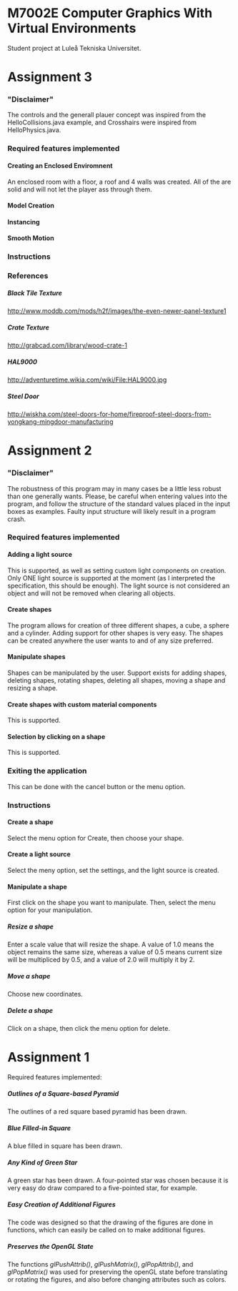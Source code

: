 M7002E Computer Graphics With Virtual Environments
=================================================
Student project at Luleå Tekniska Universitet.

Assignment 3
=======================
### "Disclaimer"
The controls and the generall plauer concept was inspired from the HelloCollisions.java example, and Crosshairs were inspired from HelloPhysics.java.

### Required features implemented

#### Creating an Enclosed Enviromnent
An enclosed room with a floor, a roof and 4 walls was created. All of the are solid and will not let the player ass through them.

#### Model Creation


#### Instancing

#### Smooth Motion

### Instructions


### References
##### Black Tile Texture 
http://www.moddb.com/mods/h2f/images/the-even-newer-panel-texture1
##### Crate Texture
http://grabcad.com/library/wood-crate-1
##### HAL9000
http://adventuretime.wikia.com/wiki/File:HAL9000.jpg
##### Steel Door
http://wiskha.com/steel-doors-for-home/fireproof-steel-doors-from-yongkang-mingdoor-manufacturing


Assignment 2
=======================
### "Disclaimer"
The robustness of this program may in many cases be a little less robust than one generally wants. Please, be careful when entering values into the program, and follow the structure of the standard values placed in the input boxes as examples. Faulty input structure will likely result in a program crash. 

### Required features implemented
#### Adding a light source
This is supported, as well as setting custom light components on creation. Only ONE light source is supported at the moment (as I interpreted the specification, this should be enough). The light source is not considered an object and will not be removed when clearing all objects.

#### Create shapes
The program allows for creation of three different shapes, a cube, a sphere and a cylinder. Adding support for other shapes is very easy. The shapes can be created anywhere the user wants to and of any size preferred.

#### Manipulate shapes
Shapes can be manipulated by the user. Support exists for adding shapes, deleting shapes, rotating shapes, deleting all shapes, moving a shape and resizing a shape.

#### Create shapes with custom material components
This is supported.

#### Selection by clicking on a shape
This is supported.

### Exiting the application
This can be done with the cancel button or the menu option.

### Instructions
#### Create a shape
Select the menu option for Create, then choose your shape.

#### Create a light source
Select the meny option, set the settings, and the light source is created. 

#### Manipulate a shape
First click on the shape you want to manipulate.
Then, select the menu option for your manipulation.

##### Resize a shape
Enter a scale value that will resize the shape. A value of 1.0 means the object remains the same size, whereas a value of 0.5 means current size will be multipliced by 0.5, and a value of 2.0 will multiply it by 2.

##### Move a shape
Choose new coordinates.

##### Delete a shape
Click on a shape, then click the menu option for delete.

Assignment 1
=======================
Required features implemented:

##### Outlines of a Square-based Pyramid
The outlines of a red square based pyramid has been drawn. 

##### Blue Filled-in Square
A blue filled in square has been drawn.

##### Any Kind of Green Star
A green star has been drawn. A four-pointed star was chosen because it is very easy do draw compared to a five-pointed star, for example. 

##### Easy Creation of Additional Figures
The code was designed so that the drawing of the figures are done in functions, which can easily be called on to make additional figures. 

##### Preserves the OpenGL State
The functions *glPushAttrib()*, *glPushMatrix()*, *glPopAttrib()*, and *glPopMatrix()* was used  for preserving the openGL state before translating or rotating the figures, and also before changing attributes such as colors.
